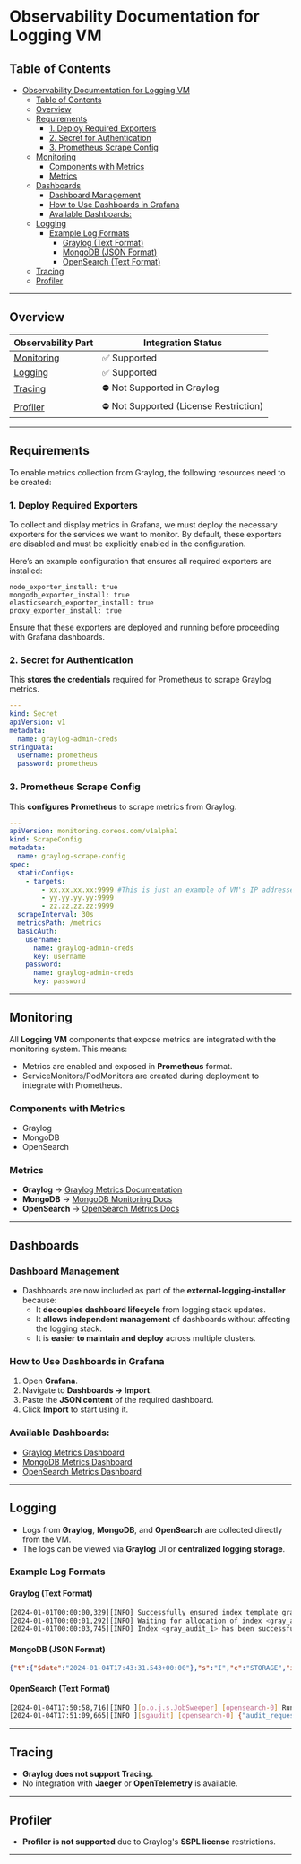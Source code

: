# Observability Documentation for Logging VM

## Table of Contents

* [Observability Documentation for Logging VM](#observability-documentation-for-logging-vm)
  * [Table of Contents](#table-of-contents)
  * [Overview](#overview)
  * [Requirements](#requirements)
    * [1. Deploy Required Exporters](#1-deploy-required-exporters)
    * [2. Secret for Authentication](#2-secret-for-authentication)
    * [3. Prometheus Scrape Config](#3-prometheus-scrape-config)
  * [Monitoring](#monitoring)
    * [Components with Metrics](#components-with-metrics)
    * [Metrics](#metrics)
  * [Dashboards](#dashboards)
    * [Dashboard Management](#dashboard-management)
    * [How to Use Dashboards in Grafana](#how-to-use-dashboards-in-grafana)
    * [Available Dashboards:](#available-dashboards)
  * [Logging](#logging)
    * [Example Log Formats](#example-log-formats)
      * [Graylog (Text Format)](#graylog-text-format)
      * [MongoDB (JSON Format)](#mongodb-json-format)
      * [OpenSearch (Text Format)](#opensearch-text-format)
  * [Tracing](#tracing)
  * [Profiler](#profiler)

---

## Overview

| Observability Part        | Integration Status                |
| ------------------------- | --------------------------------- |
| [Monitoring](#monitoring) | ✅ Supported                      |
| [Logging](#logging)       | ✅ Supported                      |
| [Tracing](#tracing)       | ⛔️ Not Supported in Graylog       |
| [Profiler](#profiler)     | ⛔️ Not Supported (License Restriction) |

---

## Requirements

To enable metrics collection from Graylog, the following resources need to be created:

### 1. Deploy Required Exporters

To collect and display metrics in Grafana, we must deploy the necessary exporters for the services we want to monitor. By default, these exporters are disabled and must be explicitly enabled in the configuration.

Here’s an example configuration that ensures all required exporters are installed:

```
node_exporter_install: true
mongodb_exporter_install: true
elasticsearch_exporter_install: true
proxy_exporter_install: true
```

Ensure that these exporters are deployed and running before proceeding with Grafana dashboards.

### 2. Secret for Authentication

This **stores the credentials** required for Prometheus to scrape Graylog metrics.

```yaml
---
kind: Secret
apiVersion: v1
metadata:
  name: graylog-admin-creds
stringData:
  username: prometheus
  password: prometheus
```

### 3. Prometheus Scrape Config

This **configures Prometheus** to scrape metrics from Graylog.

```yaml
---
apiVersion: monitoring.coreos.com/v1alpha1
kind: ScrapeConfig
metadata:
  name: graylog-scrape-config
spec:
  staticConfigs:
    - targets:
        - xx.xx.xx.xx:9999 #This is just an example of VM's IP addresses format
        - yy.yy.yy.yy:9999
        - zz.zz.zz.zz:9999
  scrapeInterval: 30s
  metricsPath: /metrics
  basicAuth:
    username:
      name: graylog-admin-creds
      key: username
    password:
      name: graylog-admin-creds
      key: password
```

---

## Monitoring

All **Logging VM** components that expose metrics are integrated with the monitoring system.
This means:
- Metrics are enabled and exposed in **Prometheus** format.
- ServiceMonitors/PodMonitors are created during deployment to integrate with Prometheus.

### Components with Metrics

- Graylog
- MongoDB
- OpenSearch

### Metrics

- **Graylog** → [Graylog Metrics Documentation](https://go2docs.graylog.org/5-0/interacting_with_your_log_data/metrics.html#PrometheusMetricExporting)
- **MongoDB** → [MongoDB Monitoring Docs](https://www.mongodb.com/docs/manual/administration/monitoring/)
- **OpenSearch** → [OpenSearch Metrics Docs](https://docs.opensearch.org/latest/monitoring-your-cluster/metrics/getting-started/)

---

## Dashboards

### Dashboard Management

- Dashboards are now included as part of the **external-logging-installer** because:
  - It **decouples dashboard lifecycle** from logging stack updates.
  - It **allows independent management** of dashboards without affecting the logging stack.
  - It is **easier to maintain and deploy** across multiple clusters.

### How to Use Dashboards in Grafana

1. Open **Grafana**.
2. Navigate to **Dashboards → Import**.
3. Paste the **JSON content** of the required dashboard.
4. Click **Import** to start using it.

### Available Dashboards:

- [Graylog Metrics Dashboard](/grafana/dashboards/monitoring/Graylog_(VM).json)
- [MongoDB Metrics Dashboard](/grafana/dashboards/monitoring/Graylog_(VM).json)
- [OpenSearch Metrics Dashboard](/grafana/dashboards/ElasticSearch_Summary_(VM).json)

---

## Logging

- Logs from **Graylog**, **MongoDB**, and **OpenSearch** are collected directly from the VM.
- The logs can be viewed via **Graylog** UI or **centralized logging storage**.

### Example Log Formats

#### Graylog (Text Format)

```bash
[2024-01-01T00:00:00,329][INFO] Successfully ensured index template gray_audit-template
[2024-01-01T00:00:01,292][INFO] Waiting for allocation of index <gray_audit_1>.
[2024-01-01T00:00:03,745][INFO] Index <gray_audit_1> has been successfully allocated.
```

#### MongoDB (JSON Format)

```json
{"t":{"$date":"2024-01-04T17:43:31.543+00:00"},"s":"I","c":"STORAGE","id":22430,"ctx":"Checkpointer","msg":"WiredTiger message","attr":{"message":"saving checkpoint snapshot min: 1554590, snapshot max: 1554590"}}
```

#### OpenSearch (Text Format)

```bash
[2024-01-04T17:50:58,716][INFO ][o.o.j.s.JobSweeper] [opensearch-0] Running full sweep
[2024-01-04T17:51:09,665][INFO ][sgaudit] [opensearch-0] {"audit_request_effective_user":"user","audit_trace_indices":["graylog_0"],"audit_request_origin":"REST"}
```

---

## Tracing

- **Graylog does not support Tracing.**
- No integration with **Jaeger** or **OpenTelemetry** is available.

---

## Profiler

- **Profiler is not supported** due to Graylog's **SSPL license** restrictions.

---
